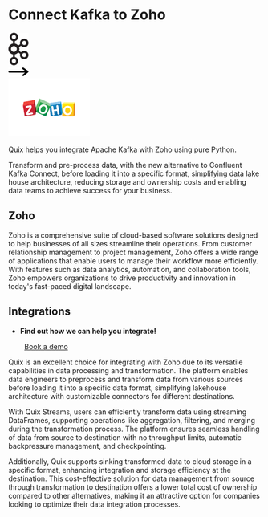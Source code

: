 # Connect Kafka to Zoho

<div class="connect-images cards blog-grid-card" markdown>
<div>
<img src="../images/kafka_logo.png" width="40px" />
</div>
<div>
<img src="../images/arrow.svg" width="40px" />
</div>
<div>
<img src="./images/zoho_1.jpg" />
</div>
</div>

Quix helps you integrate Apache Kafka with Zoho using pure Python.

Transform and pre-process data, with the new alternative to Confluent Kafka Connect, before loading it into a specific format, simplifying data lake house architecture, reducing storage and ownership costs and enabling data teams to achieve success for your business.

## Zoho

Zoho is a comprehensive suite of cloud-based software solutions designed to help businesses of all sizes streamline their operations. From customer relationship management to project management, Zoho offers a wide range of applications that enable users to manage their workflow more efficiently. With features such as data analytics, automation, and collaboration tools, Zoho empowers organizations to drive productivity and innovation in today's fast-paced digital landscape.

## Integrations

<div class="grid cards" markdown>

- __Find out how we can help you integrate!__

    <a class="md-button md-button--primary" href="https://quix.io/book-a-demo" target="_blank" style="margin:.5rem;">Book a demo</a>

</div>


Quix is an excellent choice for integrating with Zoho due to its versatile capabilities in data processing and transformation. The platform enables data engineers to preprocess and transform data from various sources before loading it into a specific data format, simplifying lakehouse architecture with customizable connectors for different destinations. 

With Quix Streams, users can efficiently transform data using streaming DataFrames, supporting operations like aggregation, filtering, and merging during the transformation process. The platform ensures seamless handling of data from source to destination with no throughput limits, automatic backpressure management, and checkpointing.

Additionally, Quix supports sinking transformed data to cloud storage in a specific format, enhancing integration and storage efficiency at the destination. This cost-effective solution for data management from source through transformation to destination offers a lower total cost of ownership compared to other alternatives, making it an attractive option for companies looking to optimize their data integration processes.

